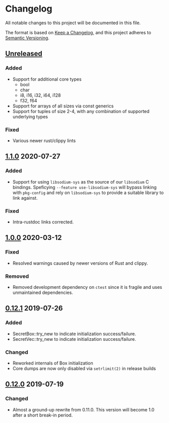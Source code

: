 # Changelog
All notable changes to this project will be documented in this file.

The format is based on [Keep a Changelog](https://keepachangelog.com/en/1.0.0/),
and this project adheres to [Semantic Versioning](https://semver.org/spec/v2.0.0.html).

## [Unreleased]

### Added
- Support for additional core types
  - bool
  - char
  - i8, i16, i32, i64, i128
  - f32, f64
- Support for arrays of all sizes via const generics
- Support for tuples of size 2-4, with any combination of supported underlying types

### Fixed
- Various newer rust/clippy lints

## [1.1.0] 2020-07-27

### Added
- Support for using `libsodium-sys` as the source of our `libsodium` C
  bindings. Speficying `--feature use-libsodium-sys` will bypass linking with
  `pkg-config` and rely on `libsodium-sys` to provide a suitable library to link
  against.

### Fixed
- Intra-rustdoc links corrected.

## [1.0.0] 2020-03-12

### Fixed
- Resolved warnings caused by newer versions of Rust and clippy.

### Removed
- Removed development dependency on `ctest` since it is fragile and
  uses unmaintained dependencies.

## [0.12.1] 2019-07-26

### Added
- SecretBox::try_new to indicate initialization success/failure.
- SecretVec::try_new to indicate initialization success/failure.

### Changed
- Reworked internals of Box initialization
- Core dumps are now only disabled via `setrlimit(2)` in release builds

## [0.12.0] 2019-07-19

### Changed
- Almost a ground-up rewrite from 0.11.0. This version will become 1.0
  after a short break-in period.

[Unreleased]: https://github.com/stouset/secrets/compare/v1.1.0...HEAD
[1.1.0]:      https://github.com/stouset/secrets/compare/v1.0.0...v1.1.0
[1.0.0]:      https://github.com/stouset/secrets/compare/v0.12.1...v1.0.0
[0.12.1]:     https://github.com/stouset/secrets/compare/v0.12.0...v0.12.1
[0.12.0]:     https://github.com/stouset/secrets/compare/v0.11.1...v0.12.0
